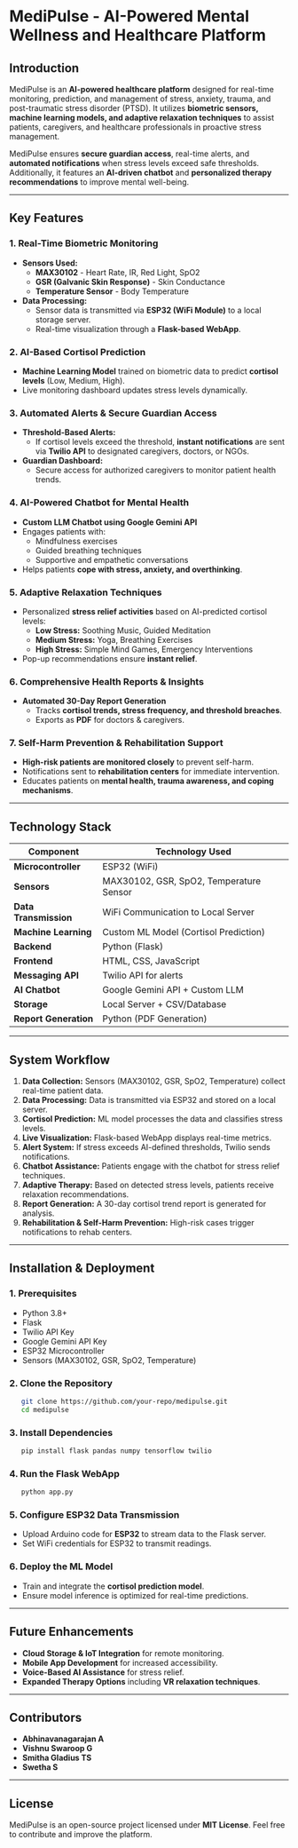 # MediPulse - AI-Powered Mental Wellness and Healthcare Platform

## **Introduction**
MediPulse is an **AI-powered healthcare platform** designed for real-time monitoring, prediction, and management of stress, anxiety, trauma, and post-traumatic stress disorder (PTSD). It utilizes **biometric sensors, machine learning models, and adaptive relaxation techniques** to assist patients, caregivers, and healthcare professionals in proactive stress management.

MediPulse ensures **secure guardian access**, real-time alerts, and **automated notifications** when stress levels exceed safe thresholds. Additionally, it features an **AI-driven chatbot** and **personalized therapy recommendations** to improve mental well-being.

---
## **Key Features**
### **1. Real-Time Biometric Monitoring**
- **Sensors Used:**
  - **MAX30102** - Heart Rate, IR, Red Light, SpO2
  - **GSR (Galvanic Skin Response)** - Skin Conductance
  - **Temperature Sensor** - Body Temperature
- **Data Processing:**
  - Sensor data is transmitted via **ESP32 (WiFi Module)** to a local storage server.
  - Real-time visualization through a **Flask-based WebApp**.

### **2. AI-Based Cortisol Prediction**
- **Machine Learning Model** trained on biometric data to predict **cortisol levels** (Low, Medium, High).
- Live monitoring dashboard updates stress levels dynamically.

### **3. Automated Alerts & Secure Guardian Access**
- **Threshold-Based Alerts:**
  - If cortisol levels exceed the threshold, **instant notifications** are sent via **Twilio API** to designated caregivers, doctors, or NGOs.
- **Guardian Dashboard:**
  - Secure access for authorized caregivers to monitor patient health trends.

### **4. AI-Powered Chatbot for Mental Health**
- **Custom LLM Chatbot using Google Gemini API**
- Engages patients with:
  - Mindfulness exercises
  - Guided breathing techniques
  - Supportive and empathetic conversations
- Helps patients **cope with stress, anxiety, and overthinking**.

### **5. Adaptive Relaxation Techniques**
- Personalized **stress relief activities** based on AI-predicted cortisol levels:
  - **Low Stress:** Soothing Music, Guided Meditation
  - **Medium Stress:** Yoga, Breathing Exercises
  - **High Stress:** Simple Mind Games, Emergency Interventions
- Pop-up recommendations ensure **instant relief**.

### **6. Comprehensive Health Reports & Insights**
- **Automated 30-Day Report Generation**
  - Tracks **cortisol trends, stress frequency, and threshold breaches**.
  - Exports as **PDF** for doctors & caregivers.

### **7. Self-Harm Prevention & Rehabilitation Support**
- **High-risk patients are monitored closely** to prevent self-harm.
- Notifications sent to **rehabilitation centers** for immediate intervention.
- Educates patients on **mental health, trauma awareness, and coping mechanisms**.

---
## **Technology Stack**
| Component               | Technology Used  |
|------------------------|----------------|
| **Microcontroller**    | ESP32 (WiFi)   |
| **Sensors**           | MAX30102, GSR, SpO2, Temperature Sensor |
| **Data Transmission** | WiFi Communication to Local Server |
| **Machine Learning**  | Custom ML Model (Cortisol Prediction) |
| **Backend**          | Python (Flask) |
| **Frontend**         | HTML, CSS, JavaScript |
| **Messaging API**    | Twilio API for alerts |
| **AI Chatbot**       | Google Gemini API + Custom LLM |
| **Storage**          | Local Server + CSV/Database |
| **Report Generation** | Python (PDF Generation) |

---
## **System Workflow**
1. **Data Collection:** Sensors (MAX30102, GSR, SpO2, Temperature) collect real-time patient data.
2. **Data Processing:** Data is transmitted via ESP32 and stored on a local server.
3. **Cortisol Prediction:** ML model processes the data and classifies stress levels.
4. **Live Visualization:** Flask-based WebApp displays real-time metrics.
5. **Alert System:** If stress exceeds AI-defined thresholds, Twilio sends notifications.
6. **Chatbot Assistance:** Patients engage with the chatbot for stress relief techniques.
7. **Adaptive Therapy:** Based on detected stress levels, patients receive relaxation recommendations.
8. **Report Generation:** A 30-day cortisol trend report is generated for analysis.
9. **Rehabilitation & Self-Harm Prevention:** High-risk cases trigger notifications to rehab centers.

---
## **Installation & Deployment**
### **1. Prerequisites**
- Python 3.8+
- Flask
- Twilio API Key
- Google Gemini API Key
- ESP32 Microcontroller
- Sensors (MAX30102, GSR, SpO2, Temperature)

### **2. Clone the Repository**
```bash
   git clone https://github.com/your-repo/medipulse.git
   cd medipulse
```

### **3. Install Dependencies**
```bash
   pip install flask pandas numpy tensorflow twilio
```

### **4. Run the Flask WebApp**
```bash
   python app.py
```

### **5. Configure ESP32 Data Transmission**
- Upload Arduino code for **ESP32** to stream data to the Flask server.
- Set WiFi credentials for ESP32 to transmit readings.

### **6. Deploy the ML Model**
- Train and integrate the **cortisol prediction model**.
- Ensure model inference is optimized for real-time predictions.

---
## **Future Enhancements**
- **Cloud Storage & IoT Integration** for remote monitoring.
- **Mobile App Development** for increased accessibility.
- **Voice-Based AI Assistance** for stress relief.
- **Expanded Therapy Options** including **VR relaxation techniques**.

---
## **Contributors**
- **Abhinavanagarajan A** 
- **Vishnu Swaroop G**
- **Smitha Gladius TS**
- **Swetha S**

---
## **License**
MediPulse is an open-source project licensed under **MIT License**. Feel free to contribute and improve the platform.


